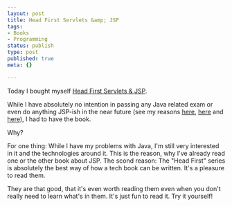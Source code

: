 ```yaml
---
layout: post
title: Head First Servlets &amp; JSP
tags:
- Books
- Programming
status: publish
type: post
published: true
meta: {}

---
```

<p>Today I bought myself <a href="http://www.oreilly.com/catalog/headservletsjsp/">Head First Servlets &amp; JSP</a>.</p>
<p>While I have absolutely no intention in passing any Java related exam or even do anything JSP-ish in the near future (see my reasons <a href="http://www.gnegg.ch/archives/145-PHP-scales-well.html">here</a>, <a href="http://www.gnegg.ch/archives/137-Web-Applications-and-the-View-State.html">here</a> and <a href="http://www.gnegg.ch/archives/58-What-I-dislike-about-Java.html">here</a>), I had to have the book.</p>
<p>Why?</p>
<p>For one thing: While I have my problems with Java, I'm still very interested in it and the technologies around it. This is the reason, why I've already read one or the other book about JSP. The scond reason: The "Head First" series is absolutely the best way of how a tech book can be written. It's a pleasure to read them.</p>
<p>They are that good, that it's even worth reading them even when you don't really need to learn what's in them. It's just fun to read it. Try it yourself!</p>
